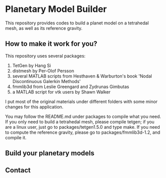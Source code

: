 Planetary Model Builder 
================================================================
This repository provides codes to build a planet model on a tetrahedal mesh,
as well as its reference gravity. 

How to make it work for you? 
----------------------------------------------------------------
This repository uses several packages:  
1. TetGen by Hang Si  
2. distmesh by Per-Olof Persson  
3. several MATLAB scripts from Hesthaven & Warburton's book 'Nodal Discontinuous Galerkin Methods'  
4. fmmlib3d from Leslie Greengard and Zydrunas Gimbutas  
5. a MATLAB script for vtk users by Shawn Walker

I put most of the original materials under different folders 
with some minor changes for this application.


You may follow the README.md under packages to compile what you need. 
If you only need to build a tetrahedal mesh, please compile tetgen; if you are a linux user, just go to packages/tetgen1.5.0 and type make. If you need to compute the reference gravity, please go to packages/fmmlib3d-1.2, and compile it.  


Build your planetary models
-----------------------------------------------------------------


Contact 
-----------------------------------------------------------------
